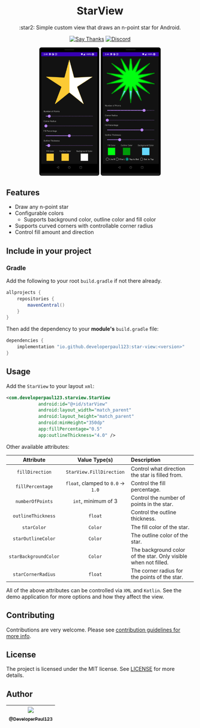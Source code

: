 <h1 align="center"> StarView </h1>

<p align="center">
:star2: Simple custom view that draws an n-point star for Android.
</p>

<p align="center">
    <a href="https://github.com/DeveloperPaul123/StarView/stargazers"><img alt="Say Thanks" src="https://img.shields.io/badge/Say%20Thanks-👍-1EAEDB.svg"/></a>
    <a href="https://img.shields.io/discord/652515194572111872"><img alt="Discord" src="https://img.shields.io/discord/652515194572111872"/></a><br>
</p>

<p align="center">
    <img src="./images/device-2021-12-17-144341.png" width="32%"/>
    <img src="./images/device-2021-12-17-144450.png" width="32%"/>
</p>

## Features

* Draw any n-point star
* Configurable colors
  * Supports background color, outline color and fill color
* Supports curved corners with controllable corner radius
* Control fill amount and direction

## Include in your project

### Gradle

Add the following to your root `build.gradle` if not there already.

```gradle
allprojects {
    repositories {
        mavenCentral()
    }
}
```

Then add the dependency to your **module's** `build.gradle` file:

```gradle
dependencies {
    implementation "io.github.developerpaul123:star-view:<version>"
}
```

## Usage

Add the `StarView` to your layout `xml`:

```xml
<com.developerpaul123.starview.StarView
            android:id="@+id/starView"
            android:layout_width="match_parent"
            android:layout_height="match_parent"
            android:minHeight="350dp"
            app:fillPercentage="0.5"
            app:outlineThickness="4.0" />
```

Other available attributes:

| Attribute | Value Type(s) | Description |
|:---------:|:-------------:|:------------|
|`fillDirection`|`StarView.FillDirection`|Control what direction the star is filled from.|
|`fillPercentage`| `float`, clamped to `0.0` -> `1.0` | Control the fill percentage. |
|`numberOfPoints`| `int`, minimum of 3 | Control the number of points in the star. |
|`outlineThickness` | `float` | Control the outline thickness. |
|`starColor` | `Color` | The fill color of the star. |
|`starOutlineColor` | `Color` | The outline color of the star. |
|`starBackgroundColor` | `Color` | The background color of the star. Only visible when not filled. |
|`starCornerRadius` | `float` | The corner radius for the points of the star. |

All of the above attributes can be controlled via `XML` and `Kotlin`. See the demo application for more options and how they affect the view.

## Contributing

Contributions are very welcome. Please see [contribution guidelines for more info](CONTRIBUTING.md).

## License

The project is licensed under the MIT license. See [LICENSE](LICENSE) for more details.

## Author

| [<img src="https://avatars0.githubusercontent.com/u/6591180?s=460&v=4" width="100"><br><sub>@DeveloperPaul123</sub>](https://github.com/DeveloperPaul123) |
| :-------------------------------------------------------------------------------------------------------------------------------------------------------: |
